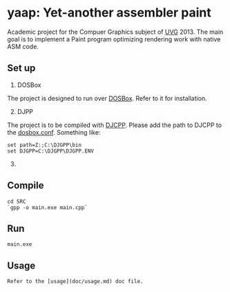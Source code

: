 # yaap: Yet-another assembler paint

Academic project for the Compuer Graphics subject of [UVG](http://www.uvg.edu.gt) 2013.
The main goal is to implement a Paint program optimizing rendering work with native ASM
code.

## Set up

1. DOSBox

The project is designed to run over [DOSBox](http://www.dosbox.com/). Refer to it for installation.

2. DJPP

The project is to be compiled with [DJCPP](http://www.delorie.com/djgpp/). Please
add the path to DJCPP to the [dosbox.conf](http://www.dosbox.com/wiki/Dosbox.conf). Something like:

    set path=Z:;C:\DJGPP\bin
    set DJGPP=C:\DJGPP\DJGPP.ENV

3. 

## Compile
    cd SRC
    `gpp -o main.exe main.cpp`

## Run
    main.exe


## Usage
    Refer to the [usage](doc/usage.md) doc file.
